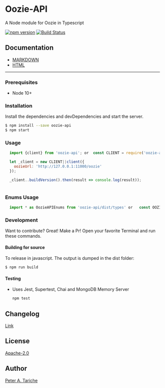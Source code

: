 # Oozie-API
A Node module for Oozie in Typescript

[![npm version](https://badge.fury.io/js/oozie-api.svg)](https://badge.fury.io/js/oozie-api)
[![Build Status](https://travis-ci.org/ptariche/oozie-ts.svg?branch=master)](https://travis-ci.org/ptariche/oozie-ts)

## Documentation

* [MARKDOWN](./docs-markdown/README.md)
* [HTML](./docs-html/index.html)

----
### Prerequisites
- Node 10+


### Installation
Install the dependencies and devDependencies and start the server.

```sh
$ npm install --save oozie-api
$ npm start
```

### Usage
```js
  import {client} from 'oozie-api'; or  const CLIENT = require('oozie-api').client;

  let _client = new CLIENT||client({
    oozieUrl: 'http://127.0.0.1:11000/oozie'
  });

  _client..buildVersion().then(result => console.log(result));
  
```

### Enums Usage
```js
  import * as OozieAPIEnums from 'oozie-api/dist/types' or   const OOZIEAPI_ENUMS = require('oozie-api/dist/types');
```

### Development
Want to contribute? Great! Make a Pr!
Open your favorite Terminal and run these commands.


#### Building for source
To release in javascript. The output is dumped in the dist folder:
```sh
$ npm run build
```

#### Testing
* Uses Jest, Supertest, Chai and MongoDB Memory Server

    ```sh
    npm test
    ```

Changelog
----
[Link](./CHANGELOG.md)

License
----
[Apache-2.0](./LICENSE)


Author
----
[Peter A. Tariche](https://github.com/ptariche)
